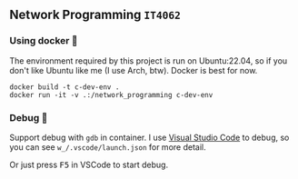 ## Network Programming `IT4062`


### Using docker 🐳

The environment required by this project is run on Ubuntu:22.04, so if you
don't like Ubuntu like me (I use Arch, btw). Docker is best for now.

```shell
docker build -t c-dev-env .
docker run -it -v .:/network_programming c-dev-env
```

### Debug 🐛
Support debug with `gdb` in container. I use [Visual Studio Code](https://code.visualstudio.com/) to debug, so you can see
`w_/.vscode/launch.json` for more detail.

Or just press <kbd>F5</kbd> in VSCode to start debug.